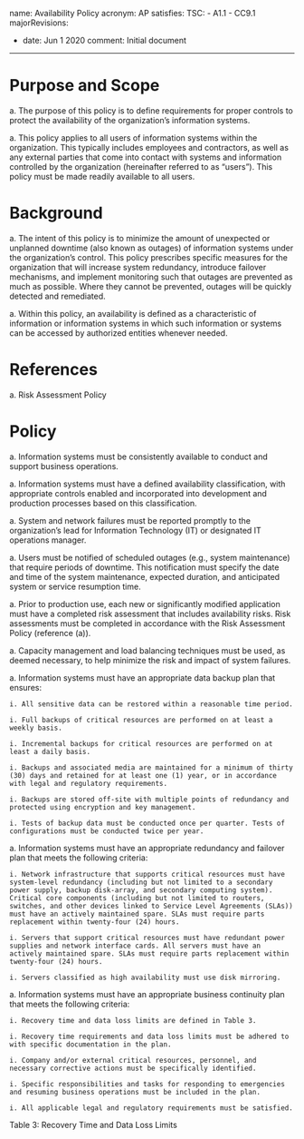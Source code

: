 name: Availability Policy
acronym: AP
satisfies:
  TSC:
    - A1.1
    - CC9.1
majorRevisions:
  - date: Jun 1 2020
    comment: Initial document
---

# Purpose and Scope

a. The purpose of this policy is to define requirements for proper controls to protect the availability of the organization’s information systems.

a. This policy applies to all users of information systems within the organization. This typically includes employees and contractors, as well as any external parties that come into contact with systems and information controlled by the organization (hereinafter referred to as “users”). This policy must be made readily available to all users.

# Background

a. The intent of this policy is to minimize the amount of unexpected or unplanned downtime (also known as outages) of information systems under the organization’s control. This policy prescribes specific measures for the organization that will increase system redundancy, introduce failover mechanisms, and implement monitoring such that outages are prevented as much as possible. Where they cannot be prevented, outages will be quickly detected and remediated.

a. Within this policy, an availability is defined as a characteristic of information or information systems in which such information or systems can be accessed by authorized entities whenever needed.

# References

a. Risk Assessment Policy

# Policy

a. Information systems must be consistently available to conduct and support business operations.

a. Information systems must have a defined availability classification, with appropriate controls enabled and incorporated into development and production processes based on this classification.

a. System and network failures must be reported promptly to the organization’s lead for Information Technology (IT) or designated IT operations manager.

a. Users must be notified of scheduled outages (e.g., system maintenance) that require periods of downtime. This notification must specify the date and time of the system maintenance, expected duration, and anticipated system or service resumption time.

a. Prior to production use, each new or significantly modified application must have a completed risk assessment that includes availability risks. Risk assessments must be completed in accordance with the Risk Assessment Policy (reference (a)).

a. Capacity management and load balancing techniques must be used, as deemed necessary, to help minimize the risk and impact of system failures.

a. Information systems  must have an appropriate data backup plan that ensures:

    i. All sensitive data can be restored within a reasonable time period.

    i. Full backups of critical resources are performed on at least a weekly basis.

    i. Incremental backups for critical resources are performed on at least a daily basis.

    i. Backups and associated media are maintained for a minimum of thirty (30) days and retained for at least one (1) year, or in accordance with legal and regulatory requirements.

    i. Backups are stored off-site with multiple points of redundancy and protected using encryption and key management.

    i. Tests of backup data must be conducted once per quarter. Tests of configurations must be conducted twice per year.

a. Information systems  must have an appropriate redundancy and failover plan that meets the following criteria:

    i. Network infrastructure that supports critical resources must have system-level redundancy (including but not limited to a secondary power supply, backup disk-array, and secondary computing system). Critical core components (including but not limited to routers, switches, and other devices linked to Service Level Agreements (SLAs)) must have an actively maintained spare. SLAs must require parts replacement within twenty-four (24) hours.

    i. Servers that support critical resources must have redundant power supplies and network interface cards. All servers must have an actively maintained spare. SLAs must require parts replacement within twenty-four (24) hours.

    i. Servers classified as high availability must use disk mirroring.

a. Information systems must have an appropriate business continuity plan that meets the following criteria:

    i. Recovery time and data loss limits are defined in Table 3. 

    i. Recovery time requirements and data loss limits must be adhered to with specific documentation in the plan.

    i. Company and/or external critical resources, personnel, and necessary corrective actions must be specifically identified.

    i. Specific responsibilities and tasks for responding to emergencies and resuming business operations must be included in the plan.

    i. All applicable legal and regulatory requirements must be satisfied.


Table 3: Recovery Time and Data Loss Limits 

